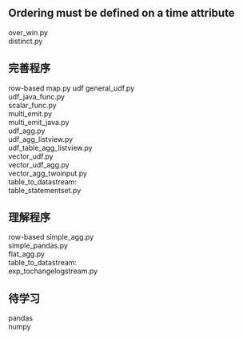 ## Ordering must be defined on a time attribute

over_win.py  
distinct.py  

## 完善程序

row-based map.py
udf general_udf.py  
    udf_java_func.py  
    scalar_func.py  
    multi_emit.py  
    multi_emit_java.py  
    udf_agg.py  
    udf_agg_listview.py  
    udf_table_agg_listview.py  
    vector_udf.py  
    vector_udf_agg.py  
    vector_agg_twoinput.py  
table_to_datastream:  
    table_statementset.py  

## 理解程序

row-based simple_agg.py  
          simple_pandas.py  
          flat_agg.py  
table_to_datastream:  
          exp_tochangelogstream.py  

## 待学习

pandas  
numpy  